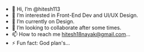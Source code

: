 - 👋 Hi, I’m @hitesh113
- 👀 I’m interested in Front-End Dev and UI/UX Design.
- 🌱 I’m currently on Design.
- 💞️ I’m looking to collaborate after some times.
- 📫 How to reach me hitesh18nayak@gmail.com...
- ⚡ Fun fact: God plan's...

<!---
hitesh113/hitesh113 is a ✨ special ✨ repository because its `README.md` (this file) appears on your GitHub profile.
You can click the Preview link to take a look at your changes.
--->
